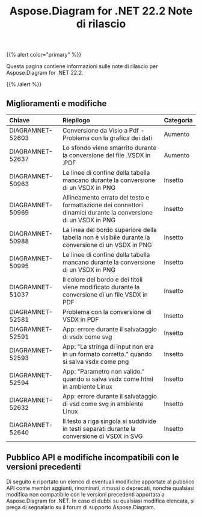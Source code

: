 ﻿---
title: Aspose.Diagram for .NET 22.2 Note di rilascio
type: docs
weight: 26
url: /it/net/aspose-diagram-for-net-22-2-release-notes/
---
{{% alert color="primary" %}} 

Questa pagina contiene informazioni sulle note di rilascio per Aspose.Diagram for .NET 22.2.

{{% /alert %}} 
## **Miglioramenti e modifiche**

|**Chiave**|**Riepilogo**|**Categoria**|
|:- |:- |:- |
|DIAGRAMNET-52603|Conversione da Visio a Pdf - Problema con la grafica dei dati|Aumento|
|DIAGRAMNET-52637|Lo sfondo viene smarrito durante la conversione del file .VSDX in .PDF|Aumento|
|DIAGRAMNET-50963|Le linee di confine della tabella mancano durante la conversione di un VSDX in PNG|Insetto|
|DIAGRAMNET-50969|Allineamento errato del testo e formattazione dei connettori dinamici durante la conversione di un VSDX in PNG|Insetto|
|DIAGRAMNET-50988|La linea del bordo superiore della tabella non è visibile durante la conversione di un VSDX in PNG|Insetto|
|DIAGRAMNET-50995|Le linee di confine della tabella mancano durante la conversione di un VSDX in PNG|Insetto|
|DIAGRAMNET-51037|Il colore del bordo e dei titoli viene modificato durante la conversione di un file VSDX in PDF|Insetto|
|DIAGRAMNET-52581|Problema con la conversione di VSDX in PDF|Insetto|
|DIAGRAMNET-52591|App: errore durante il salvataggio di vsdx come svg|Insetto|
|DIAGRAMNET-52593|App: "La stringa di input non era in un formato corretto." quando si salva vsdx come png|Insetto|
|DIAGRAMNET-52594|App: "Parametro non valido." quando si salva vsdx come html in ambiente Linux|Insetto|
|DIAGRAMNET-52632|App: errore durante il salvataggio di vsd come svg in ambiente Linux|Insetto|
|DIAGRAMNET-52640|Il testo a riga singola si suddivide in testi separati durante la conversione di VSDX in SVG|Insetto|

## **Pubblico API e modifiche incompatibili con le versioni precedenti**
Di seguito è riportato un elenco di eventuali modifiche apportate al pubblico API come membri aggiunti, rinominati, rimossi o deprecati, nonché qualsiasi modifica non compatibile con le versioni precedenti apportata a Aspose.Diagram for .NET. In caso di dubbi su qualsiasi modifica elencata, si prega di segnalarlo su il forum di supporto Aspose.Diagram.
